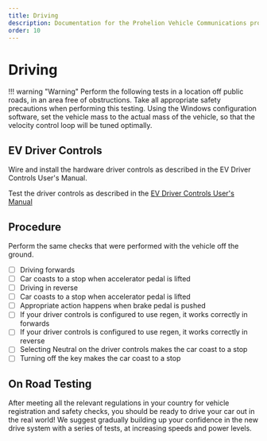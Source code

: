 ```yaml
---
title: Driving
description: Documentation for the Prohelion Vehicle Communications protocol
order: 10
---
```


# Driving

!!! warning "Warning"
    Perform the following tests in a location off public roads, in an area free of obstructions.  Take all appropriate safety precautions when performing this testing. Using the Windows configuration software, set the vehicle mass to the actual mass of the vehicle, so that the velocity control loop will be tuned optimally.

## EV Driver Controls 

Wire and install the hardware driver controls as described in the EV Driver Controls User's Manual.

Test the driver controls as described in the [EV Driver Controls User's Manual](../../../Driver_Control/User_Manual/index.md)

## Procedure 

Perform the same checks that were performed with the vehicle off the ground.

- [ ] Driving forwards
- [ ] Car coasts to a stop when accelerator pedal is lifted
- [ ] Driving in reverse
- [ ] Car coasts to a stop when accelerator pedal is lifted
- [ ] Appropriate action happens when brake pedal is pushed
- [ ] If your driver controls is configured to use regen, it works correctly in forwards
- [ ] If your driver controls is configured to use regen, it works correctly in reverse
- [ ] Selecting Neutral on the driver controls makes the car coast to a stop
- [ ] Turning off the key makes the car coast to a stop

## On Road Testing

After meeting all the relevant regulations in your country for vehicle registration and safety checks, you should be ready to drive your car out in the real world!  We suggest gradually building up your confidence in the new drive system with a series of tests, at increasing speeds and power levels.  